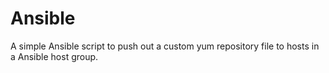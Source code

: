 # Ansible
A simple Ansible script to push out a custom yum repository file to hosts in a Ansible host group. 
